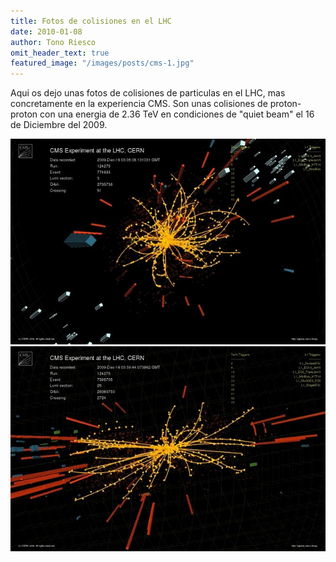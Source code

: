 ```yaml
---
title: Fotos de colisiones en el LHC
date: 2010-01-08
author: Tono Riesco
omit_header_text: true
featured_image: "/images/posts/cms-1.jpg"
---
```


Aqui os dejo unas fotos de colisiones de particulas en el LHC, mas concretamente en la experiencia CMS. Son unas colisiones de proton-proton con una energia de 2.36 TeV en condiciones de "quiet beam" el 16 de Diciembre del 2009.

![CMS-1](/images/posts/cms-1.jpg)
![CMS-2](/images/posts/cms-2.jpg)

